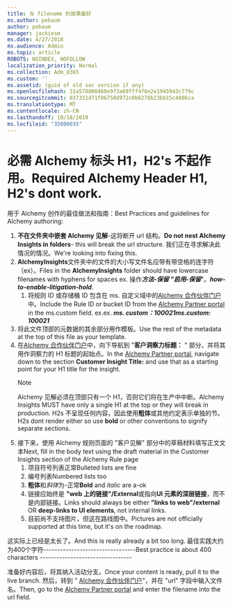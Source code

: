 ```yaml
---
title: 与 filename 的效果最好
ms.author: pebaum
author: pebaum
manager: jackiesm
ms.date: 4/27/2018
ms.audience: Admin
ms.topic: article
ROBOTS: NOINDEX, NOFOLLOW
localization_priority: Normal
ms.collection: Adm_O365
ms.custom: ''
ms.assetid: (guid of old soc version if any)
ms.openlocfilehash: 31a578800468e9f3a69fff4f6e2e1945943c779c
ms.sourcegitcommit: 037331d71f06750d972c0b6278b23bb15c4806ca
ms.translationtype: MT
ms.contentlocale: zh-CN
ms.lasthandoff: 10/18/2019
ms.locfileid: "35800035"
---
```

# <a name="required-alchemy-header-h1-h2s-dont-work"></a><span data-ttu-id="a701c-102">必需 Alchemy 标头 H1，H2's 不起作用。</span><span class="sxs-lookup"><span data-stu-id="a701c-102">Required Alchemy Header H1, H2's dont work.</span></span>
<span data-ttu-id="a701c-103">用于 Alchemy 创作的最佳做法和指南：</span><span class="sxs-lookup"><span data-stu-id="a701c-103">Best Practices and guidelines for Alchemy authoring:</span></span>

1. <span data-ttu-id="a701c-104">**不在文件夹中嵌套 Alchemy 见解**-这将断开 url 结构。</span><span class="sxs-lookup"><span data-stu-id="a701c-104">**Do not nest Alchemy Insights in folders**- this will break the url structure.</span></span> <span data-ttu-id="a701c-105">我们正在寻求解决此情况的情况。</span><span class="sxs-lookup"><span data-stu-id="a701c-105">We're looking into fixing this.</span></span>
1. <span data-ttu-id="a701c-106">**AlchemyInsights**文件夹中的文件的大小写文件名应带有带空格的连字符（ex）。</span><span class="sxs-lookup"><span data-stu-id="a701c-106">Files in the **AlchemyInsights** folder should have lowercase filenames with hyphens for spaces ex.</span></span> <span data-ttu-id="a701c-107">操作***方法-保留 "启用-保留***"。</span><span class="sxs-lookup"><span data-stu-id="a701c-107">***how-to-enable-litigation-hold***.</span></span>
    1. <span data-ttu-id="a701c-108">将规则 ID 或存储桶 ID 包含在 ms. 自定义域中的[Alchemy 合作伙伴门户](https://alchemyportal.azurewebsites.net)中。</span><span class="sxs-lookup"><span data-stu-id="a701c-108">Include the Rule ID or bucket ID from the [Alchemy Partner portal](https://alchemyportal.azurewebsites.net) in the ms.custom field.</span></span> <span data-ttu-id="a701c-109">ex.</span><span class="sxs-lookup"><span data-stu-id="a701c-109">ex.</span></span> <span data-ttu-id="a701c-110">***ms. custom：100021***</span><span class="sxs-lookup"><span data-stu-id="a701c-110">***ms.custom: 100021***</span></span>
1. <span data-ttu-id="a701c-111">将此文件顶部的元数据的其余部分用作模板。</span><span class="sxs-lookup"><span data-stu-id="a701c-111">Use the rest of the metadata at the top of this file as your template.</span></span>
1. <span data-ttu-id="a701c-112">在[Alchemy 合作伙伴门户](https://alchemyportal.azurewebsites.net)中，向下导航到 "**客户洞察力标题：** " 部分，并将其用作洞察力的 H1 标题的起始点。</span><span class="sxs-lookup"><span data-stu-id="a701c-112">In the [Alchemy Partner portal](https://alchemyportal.azurewebsites.net), navigate down to the section **Customer Insight Title:** and use that as a starting point for your H1 title for the insight.</span></span> 
    > [!NOTE]
    > <span data-ttu-id="a701c-113">Alchemy 见解必须在顶部只有一个 H1，否则它们将在生产中中断。</span><span class="sxs-lookup"><span data-stu-id="a701c-113">Alchemy Insights MUST have only a single H1 at the top or they will break in production.</span></span> <span data-ttu-id="a701c-114">H2s 不呈现任何内容，因此使用**粗体**或其他约定表示单独的节。</span><span class="sxs-lookup"><span data-stu-id="a701c-114">H2s dont render either so use **bold** or other conventions to signify separate sections.</span></span>
1. <span data-ttu-id="a701c-115">接下来，使用 Alchemy 规则页面的 "客户见解" 部分中的草稿材料填写正文文本</span><span class="sxs-lookup"><span data-stu-id="a701c-115">Next, fill in the body text using the draft material in the Customer Insights section of the Alchemy Rule page</span></span>
    1. <span data-ttu-id="a701c-116">项目符号列表正常</span><span class="sxs-lookup"><span data-stu-id="a701c-116">Bulleted lists are fine</span></span>
    1. <span data-ttu-id="a701c-117">编号列表</span><span class="sxs-lookup"><span data-stu-id="a701c-117">Numbered lists too</span></span>
    1. <span data-ttu-id="a701c-118">**粗体**和*斜体*为-正常</span><span class="sxs-lookup"><span data-stu-id="a701c-118">**Bold** and *italic* are a-ok</span></span>
    1. <span data-ttu-id="a701c-119">链接应始终是 **"web 上的链接"/External**或指向**UI 元素的深层链接**，而不是内部链接。</span><span class="sxs-lookup"><span data-stu-id="a701c-119">Links should always be either **"links to web"/external** OR **deep-links to UI elements**, not internal links.</span></span>
    1. <span data-ttu-id="a701c-120">目前尚不支持图片，但这在路线图中。</span><span class="sxs-lookup"><span data-stu-id="a701c-120">Pictures are not officially supported at this time, but it's on the roadmap.</span></span>

<span data-ttu-id="a701c-121">这实际上已经是太长了。</span><span class="sxs-lookup"><span data-stu-id="a701c-121">And this is really already a bit too long.</span></span> <span data-ttu-id="a701c-122">最佳实践大约为400个字符---------------------------------</span><span class="sxs-lookup"><span data-stu-id="a701c-122">Best practice is about 400 characters ---------------------------------</span></span>

<span data-ttu-id="a701c-123">准备好内容后，将其纳入活动分支。</span><span class="sxs-lookup"><span data-stu-id="a701c-123">Once your content is ready, pull it to the live branch.</span></span> <span data-ttu-id="a701c-124">然后，转到 " [Alchemy 合作伙伴门户](https://alchemyportal.azurewebsites.net)"，并在 "url" 字段中输入文件名。</span><span class="sxs-lookup"><span data-stu-id="a701c-124">Then, go to the [Alchemy Partner portal](https://alchemyportal.azurewebsites.net) and enter the filename into the url field.</span></span> 